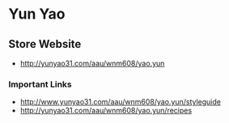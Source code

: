 # Yun Yao

## Store Website
 
 - http://yunyao31.com/aau/wnm608/yao.yun


### Important Links
- http://www.yunyao31.com/aau/wnm608/yao.yun/styleguide
- http://yunyao31.com/aau/wnm608/yao.yun/recipes

